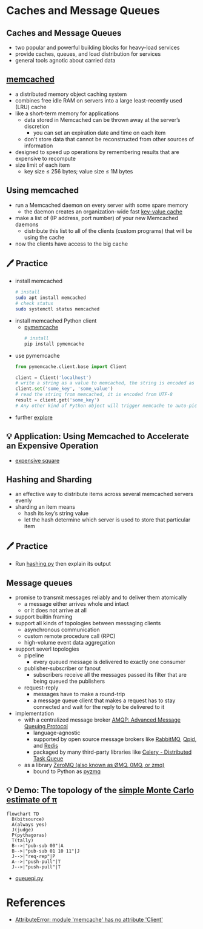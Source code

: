 # Caches and Message Queues


Caches and Message Queues
---
- two popular and powerful building blocks for heavy-load services
- provide caches, queues, and load distribution for services
- general tools agnotic about carried data


[memcached](https://memcached.org/)
---
- a distributed memory object caching system
- combines free idle RAM on servers into a large least-recently used (LRU) cache
- like a short-term memory for applications
  - data stored in Memcached can be thrown away at the server’s discretion
    - you can set an expiration date and time on each item
  - don't store data that cannot be reconstructed from other sources of information
- designed to speed up operations by remembering results that are expensive to recompute
- size limit of each item
  - key size ≤ 256 bytes; value size ≤ 1M bytes


Using memcached
---
- run a Memcached daemon on every server with some spare memory
  - the daemon creates  an organization-wide fast [key-value cache](https://lzone.de/cheat-sheet/memcached)
- make a list of (IP address, port number) of your new Memcached daemons
  - distribute this list to all of the clients (custom programs) that will be using the cache
- now the clients have access to the big cache


🖊️ Practice
---
- install memcached
  ```bash
  # install
  sudo apt install memcached
  # check status
  sudo systemctl status memcached
  ```
- install memcached Python client
  - [pymemcache](https://pymemcache.readthedocs.io)
    ```bash
    # install 
    pip install pymemcache
    ```
- use pymemcache
  ```python
  from pymemcache.client.base import Client

  client = Client('localhost')
  # write a string as a value to memcached, the string is encoded as UTF-8
  client.set('some_key', 'some_value')
  # read the string from memcached, it is encoded from UTF-8
  result = client.get('some_key')
  # Any other kind of Python object will trigger memcache to auto-pickle the value
  ```
- further [explore](https://pymemcache.readthedocs.io/en/latest/getting_started.html)

💡 Application: Using Memcached to Accelerate an Expensive Operation
---
- [expensive square](./cmq/squares.py)


Hashing and Sharding
---
- an effective way to distribute items across several memcached servers evenly
- sharding an item means 
  - hash its key’s string value 
  - let the hash determine which server is used to store that particular item


🖊️ Practice
---
- Run [hashing.py](./cmq/hashing.py) then explain its output


Message queues
---
- promise to transmit messages reliably and to deliver them atomically
  - a message either arrives whole and intact 
  - or it does not arrive at all
- support builtin framing
- support all kinds of topologies between messaging clients
  -  asynchronous communication
  -  custom remote procedure call (RPC) 
  -  high-volume event data aggregation
- support severl topologies
  - pipeline
    - every queued message is delivered to exactly one consumer
  - publisher-subscriber or fanout
    - subscribers receive all the messages passed its filter that are being queued the publishers
  - request-reply
    -  messages have to make a round-trip
    -  a message queue client that makes a request has to stay connected and wait for the reply to be delivered to it
- implementation
  - with a centralized message broker [AMQP: Advanced Message Queuing Protocol](https://www.amqp.org/)
    - language-agnostic
    - supported by open source message brokers like [RabbitMQ](https://www.rabbitmq.com/), [Qpid](https://qpid.apache.org/), and [Redis](https://redis.io/)
    - packaged by many third-party libraries like [Celery - Distributed Task Queue](https://docs.celeryq.dev/)
  - as a library [ZeroMQ (also known as ØMQ, 0MQ, or zmq)](https://zeromq.org/)
    - bound to Python as [pyzmq](https://pyzmq.readthedocs.io/)


💡 Demo: The topology of the [simple Monte Carlo estimate of π](https://en.wikipedia.org/wiki/Monte_Carlo_method)
---
```mermaid
flowchart TD
  B(bitsource)
  A(always yes)
  J(judge)
  P(pythagoras)
  T(tally)
  B-->|"pub-sub 00"|A
  B-->|"pub-sub 01 10 11"|J
  J-->|"req-rep"|P
  A-->|"push-pull"|T
  J-->|"push-pull"|T
```
- [queuepi.py](./cmq/queuepi.py)


# References
- [AttributeError: module 'memcache' has no attribute 'Client'](https://stackoverflow.com/questions/72213260/attributeerror-module-memcache-has-no-attribute-client)